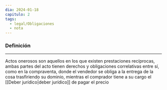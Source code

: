 ```yaml
---
dia: 2024-01-18
capitulo: 2
tags:
  - legal/Obligaciones
  - nota
---
```

### Definición
---
Actos onerosos son aquellos en los que existen prestaciones recíprocas, ambas partes del acto tienen derechos y obligaciones correlativas entre sí, como en la compraventa, donde el vendedor se obliga a la entrega de la cosa trasfiriendo su dominio, mientras el comprador tiene a su cargo el [[Deber jurídico|deber jurídico]] de pagar el precio